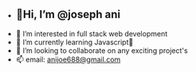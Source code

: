 -  <h2>👋Hi, I’m @joseph ani</h2>
- 👀 I’m interested in full stack web development
- 🌱 I’m currently learning Javascript🚀
- 💞️ I’m looking to collaborate on any exciting project's
- 📫 email: anijoe688@gmail.com 

<!---
joe-ani/joe-ani is a ✨ special ✨ repository because its `README.md` (this file) appears on your GitHub profile.
You can click the Preview link to take a look at your changes.
--->
